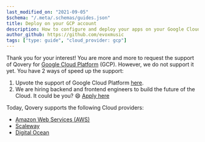 ```yaml
---
last_modified_on: "2021-09-05"
$schema: "/.meta/.schemas/guides.json"
title: Deploy on your GCP account
description: How to configure and deploy your apps on your Google Cloud Platform (GCP) account with Qovery
author_github: https://github.com/evoxmusic
tags: ["type: guide", "cloud_provider: gcp"]
---
```


Thank you for your interest! You are more and more to request the support of Qovery for [Google Cloud Platform](https://cloud.google.com/) (GCP). However, we do not support it yet. You have 2 ways of speed up the support:

1. Upvote the support of Google Cloud Platform [here](https://roadmap.qovery.com/c/30-support-google-cloud-platform-gcp).
2. We are hiring backend and frontend engineers to build the future of the Cloud. It could be you? 😄 [Apply here][urls.qovery_jobs]

Today, Qovery supports the following Cloud providers:
- [Amazon Web Services (AWS)][guides.advanced.guide-amazon-web-services]
- [Scaleway][guides.advanced.guide-scaleway]
- [Digital Ocean][guides.advanced.guide-digital-ocean]


[guides.advanced.guide-amazon-web-services]: /guides/advanced/guide-amazon-web-services/
[guides.advanced.guide-digital-ocean]: /guides/advanced/guide-digital-ocean/
[guides.advanced.guide-scaleway]: /guides/advanced/guide-scaleway/
[urls.qovery_jobs]: https://jobs.qovery.com
